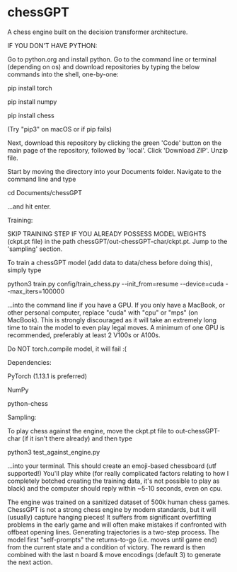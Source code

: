 # chessGPT
A chess engine built on the decision transformer architecture.

IF YOU DON'T HAVE PYTHON:

Go to python.org and install python.
Go to the command line or terminal (depending on os) and download repositories by typing the below commands into the shell, one-by-one:

pip install torch

pip install numpy

pip install chess

(Try "pip3" on macOS or if pip fails)

Next, download this repository by clicking the green 'Code' button on the main page of the repository, followed by 'local'. Click 'Download ZIP'.
Unzip file.

Start by moving the directory into your Documents folder. Navigate to the command line and type

cd Documents/chessGPT

...and hit enter.

Training:

SKIP TRAINING STEP IF YOU ALREADY POSSESS MODEL WEIGHTS (ckpt.pt file) in the path chessGPT/out-chessGPT-char/ckpt.pt. Jump to the 'sampling' section.

To train a chessGPT model (add data to data/chess before doing this), simply type 

python3 train.py config/train_chess.py --init_from=resume --device=cuda --max_iters=100000

...into the command line if you have a GPU. If you only have a MacBook, or other personal computer, replace "cuda" with "cpu" or "mps" (on MacBook).
This is strongly discouraged as it will take an extremely long time to train the model to even play legal moves. A minimum of one GPU is recommended,
preferably at least 2 V100s or A100s.

Do NOT torch.compile model, it will fail :(

Dependencies:

PyTorch (1.13.1 is preferred)

NumPy

python-chess

Sampling:

To play chess against the engine, move the ckpt.pt file to out-chessGPT-char (if it isn't there already) and then type

python3 test_against_engine.py

...into your terminal. This should create an emoji-based chessboard (utf supported!)
You'll play white (for really complicated factors relating to how I completely botched creating the training data, it's not possible to play as black) and
the computer should reply within ~5-10 seconds, even on cpu. 

The engine was trained on a sanitized dataset of 500k human chess games. ChessGPT is not a strong chess engine by modern standards, but it will (usually)
capture hanging pieces! It suffers from significant overfitting problems in the early game and will often make mistakes if confronted with offbeat 
opening lines. Generating trajectories is a two-step process. The model first "self-prompts" the returns-to-go (i.e. moves until game end) from the
current state and a condition of victory. The reward is then combined with the last n board & move encodings (default 3) to generate the next action.
